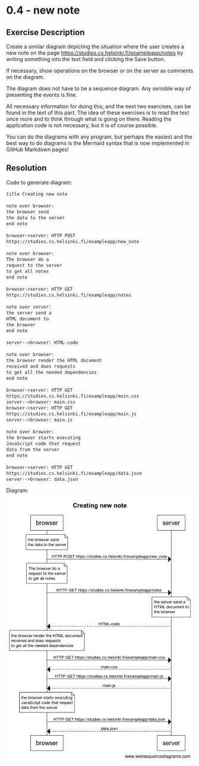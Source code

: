 # 0.4 - new note

## Exercise Description

Create a similar diagram depicting the situation where the user creates a new note on the page <https://studies.cs.helsinki.fi/exampleapp/notes> by writing something into the text field and clicking the Save button.

If necessary, show operations on the browser or on the server as comments on the diagram.

The diagram does not have to be a sequence diagram. Any sensible way of presenting the events is fine.

All necessary information for doing this, and the next two exercises, can be found in the text of this part. The idea of these exercises is to read the text once more and to think through what is going on there. Reading the application code is not necessary, but it is of course possible.

You can do the diagrams with any program, but perhaps the easiest and the best way to do diagrams is the Mermaid syntax that is now implemented in GitHub Markdown pages!

## Resolution

Code to generate diagram:

```text
title Creating new note

note over browser:
the browser send
the data to the server
end note

browser->server: HTTP POST https://studies.cs.helsinki.fi/exampleapp/new_note

note over browser:
The browser do a 
request to the server
to get all notes
end note

browser->server: HTTP GET https://studies.cs.helsinki.fi/exampleapp/notes

note over server:
the server send a 
HTML document to 
the browser
end note

server-->browser: HTML-code

note over browser:
the browser render the HTML document
received and does requests 
to get all the needed dependencies
end note

browser->server: HTTP GET https://studies.cs.helsinki.fi/exampleapp/main.css
server-->browser: main.css
browser->server: HTTP GET https://studies.cs.helsinki.fi/exampleapp/main.js
server-->browser: main.js

note over browser:
the browser starts executing
JavaScript code that request
data from the server
end note

browser->server: HTTP GET https://studies.cs.helsinki.fi/exampleapp/data.json
server-->browser: data.json

```

Diagram:

![Creating new note diagram](./img/creating_new_note.png "Creating new note diagram")
